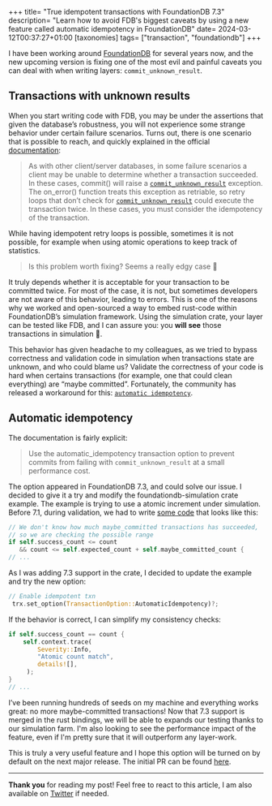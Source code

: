 +++
title= "True idempotent transactions with FoundationDB 7.3"
description= "Learn how to avoid FDB's biggest caveats by using a new feature called automatic idempotency in FoundationDB"
date= 2024-03-12T00:37:27+01:00
[taxonomies]
tags= ["transaction", "foundationdb"]
+++

I have been working around [FoundationDB](https://foundationdb.org) for several years now, and the new upcoming version is fixing one of the most evil and painful caveats you can deal with when writing layers: `commit_unknown_result`.

##  Transactions with unknown results

When you start writing code with FDB, you may be under the assertions that given the database’s robustness, you will not experience some strange behavior under certain failure scenarios. Turns out, there is one scenario that is possible to reach, and quickly explained in the official [documentation](https://apple.github.io/foundationdb/developer-guide.html#transactions-with-unknown-results):

>  As with other client/server databases, in some failure scenarios a client may be unable to determine whether a transaction succeeded. In these cases, commit() will raise a [`commit_unknown_result`](https://apple.github.io/foundationdb/api-error-codes.html#developer-guide-error-codes) exception. The on_error() function treats this exception as retriable, so retry loops that don’t check for [`commit_unknown_result`](https://apple.github.io/foundationdb/api-error-codes.html#developer-guide-error-codes) could execute the transaction twice. In these cases, you must consider the idempotency of the transaction.

While having idempotent retry loops is possible, sometimes it is not possible, for example when using atomic operations to keep track of statistics.

> Is this problem worth fixing? Seems a really edgy case 🤔

It truly depends whether it is acceptable for your transaction to be committed twice. For most of the case, it is not, but sometimes developers are not aware of this behavior, leading to errors. This is one of the reasons why we worked and open-sourced a way to embed rust-code within FoundationDB’s simulation framework. Using the simulation crate, your layer can be tested like FDB, and I can assure you: you **will see** those transactions in simulation 🙈.

This behavior has given headache to my colleagues, as we tried to bypass correctness and validation code in simulation when transactions state are unknown, and who could blame us? Validate the correctness of your code is hard when certains transactions (for example, one that could clean everything) are “maybe committed”. Fortunately, the community has released a workaround for this: [`automatic idempotency`](https://github.com/apple/foundationdb/blob/release-7.3/documentation/sphinx/source/automatic-idempotency.rst).

## Automatic idempotency

The documentation is fairly explicit:

>  Use the automatic_idempotency transaction option to prevent commits from failing with `commit_unknown_result` at a small performance cost.

The option appeared in FoundationDB 7.3, and could solve our issue. I decided to give it a try and modify the foundationdb-simulation crate example. The example is trying to use a atomic increment under simulation. Before 7.1, during validation, we had to write [some code](https://github.com/foundationdb-rs/foundationdb-rs/blob/98136cbea1c9b8d40ea9a599438ce0fa8d0297c0/foundationdb-simulation/examples/atomic/workload.rs#L99C1-L99C94) that looks like this:

```rust
// We don't know how much maybe_committed transactions has succeeded,
// so we are checking the possible range
if self.success_count <= count
   && count <= self.expected_count + self.maybe_committed_count {
// ...
```

As I was adding 7.3 support in the crate, I decided to update the example and try the new option:

```rust
// Enable idempotent txn
 trx.set_option(TransactionOption::AutomaticIdempotency)?;
```

If the behavior is correct, I can simplify my consistency checks:

```rust
if self.success_count == count {
    self.context.trace(
        Severity::Info,
        "Atomic count match",
        details![],
     );
}
// ...
```

I’ve been running hundreds of seeds on my machine and everything works great: no more maybe-committed transactions! Now that 7.3 support is merged in the rust bindings, we will be able to expands our testing thanks to our simulation farm. I'm also looking to see the performance impact of the feature, even if I'm pretty sure that it will outperform any layer-work.

This is truly a very useful feature and I hope this option will be turned on by default on the next major release. The initial PR can be found [here](https://github.com/apple/foundationdb/pull/8398 ).

---

**Thank you** for reading my post! Feel free to react to this article, I am also available on [Twitter](https://twitter.com/PierreZ) if needed.